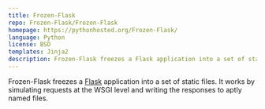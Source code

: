 ```yaml
---
title: Frozen-Flask
repo: Frozen-Flask/Frozen-Flask
homepage: https://pythonhosted.org/Frozen-Flask/
language: Python
license: BSD
templates: Jinja2
description: Frozen-Flask freezes a Flask application into a set of static files.
---
```


Frozen-Flask freezes a [Flask](http://flask.pocoo.org/) application into a set of static files. It works by simulating requests at the WSGI level and writing the responses to aptly named files.
